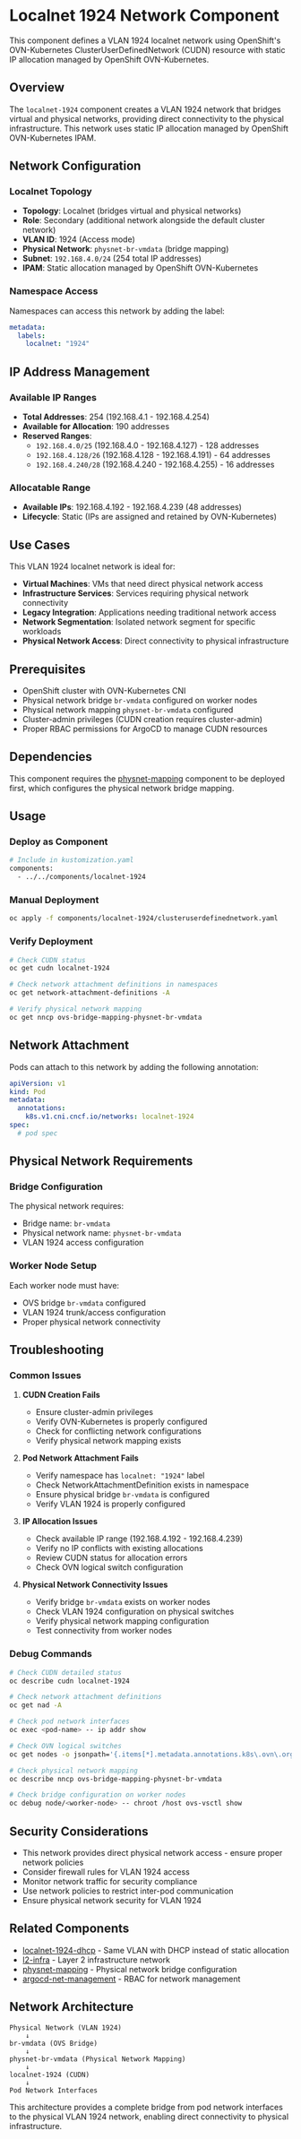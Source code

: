 # Localnet 1924 Network Component

This component defines a VLAN 1924 localnet network using OpenShift's OVN-Kubernetes ClusterUserDefinedNetwork (CUDN) resource with static IP allocation managed by OpenShift OVN-Kubernetes.

## Overview

The `localnet-1924` component creates a VLAN 1924 network that bridges virtual and physical networks, providing direct connectivity to the physical infrastructure. This network uses static IP allocation managed by OpenShift OVN-Kubernetes IPAM.

## Network Configuration

### Localnet Topology
- **Topology**: Localnet (bridges virtual and physical networks)
- **Role**: Secondary (additional network alongside the default cluster network)
- **VLAN ID**: 1924 (Access mode)
- **Physical Network**: `physnet-br-vmdata` (bridge mapping)
- **Subnet**: `192.168.4.0/24` (254 total IP addresses)
- **IPAM**: Static allocation managed by OpenShift OVN-Kubernetes

### Namespace Access
Namespaces can access this network by adding the label:
```yaml
metadata:
  labels:
    localnet: "1924"
```

## IP Address Management

### Available IP Ranges
- **Total Addresses**: 254 (192.168.4.1 - 192.168.4.254)
- **Available for Allocation**: 190 addresses
- **Reserved Ranges**:
  - `192.168.4.0/25` (192.168.4.0 - 192.168.4.127) - 128 addresses
  - `192.168.4.128/26` (192.168.4.128 - 192.168.4.191) - 64 addresses
  - `192.168.4.240/28` (192.168.4.240 - 192.168.4.255) - 16 addresses

### Allocatable Range
- **Available IPs**: 192.168.4.192 - 192.168.4.239 (48 addresses)
- **Lifecycle**: Static (IPs are assigned and retained by OVN-Kubernetes)

## Use Cases

This VLAN 1924 localnet network is ideal for:

- **Virtual Machines**: VMs that need direct physical network access
- **Infrastructure Services**: Services requiring physical network connectivity
- **Legacy Integration**: Applications needing traditional network access
- **Network Segmentation**: Isolated network segment for specific workloads
- **Physical Network Access**: Direct connectivity to physical infrastructure

## Prerequisites

- OpenShift cluster with OVN-Kubernetes CNI
- Physical network bridge `br-vmdata` configured on worker nodes
- Physical network mapping `physnet-br-vmdata` configured
- Cluster-admin privileges (CUDN creation requires cluster-admin)
- Proper RBAC permissions for ArgoCD to manage CUDN resources

## Dependencies

This component requires the [physnet-mapping](../physnet-mapping/) component to be deployed first, which configures the physical network bridge mapping.

## Usage

### Deploy as Component
```bash
# Include in kustomization.yaml
components:
  - ../../components/localnet-1924
```

### Manual Deployment
```bash
oc apply -f components/localnet-1924/clusteruserdefinednetwork.yaml
```

### Verify Deployment
```bash
# Check CUDN status
oc get cudn localnet-1924

# Check network attachment definitions in namespaces
oc get network-attachment-definitions -A

# Verify physical network mapping
oc get nncp ovs-bridge-mapping-physnet-br-vmdata
```

## Network Attachment

Pods can attach to this network by adding the following annotation:

```yaml
apiVersion: v1
kind: Pod
metadata:
  annotations:
    k8s.v1.cni.cncf.io/networks: localnet-1924
spec:
  # pod spec
```

## Physical Network Requirements

### Bridge Configuration
The physical network requires:
- Bridge name: `br-vmdata`
- Physical network name: `physnet-br-vmdata`
- VLAN 1924 access configuration

### Worker Node Setup
Each worker node must have:
- OVS bridge `br-vmdata` configured
- VLAN 1924 trunk/access configuration
- Proper physical network connectivity

## Troubleshooting

### Common Issues

1. **CUDN Creation Fails**
   - Ensure cluster-admin privileges
   - Verify OVN-Kubernetes is properly configured
   - Check for conflicting network configurations
   - Verify physical network mapping exists

2. **Pod Network Attachment Fails**
   - Verify namespace has `localnet: "1924"` label
   - Check NetworkAttachmentDefinition exists in namespace
   - Ensure physical bridge `br-vmdata` is configured
   - Verify VLAN 1924 is properly configured

3. **IP Allocation Issues**
   - Check available IP range (192.168.4.192 - 192.168.4.239)
   - Verify no IP conflicts with existing allocations
   - Review CUDN status for allocation errors
   - Check OVN logical switch configuration

4. **Physical Network Connectivity Issues**
   - Verify bridge `br-vmdata` exists on worker nodes
   - Check VLAN 1924 configuration on physical switches
   - Verify physical network mapping configuration
   - Test connectivity from worker nodes

### Debug Commands

```bash
# Check CUDN detailed status
oc describe cudn localnet-1924

# Check network attachment definitions
oc get nad -A

# Check pod network interfaces
oc exec <pod-name> -- ip addr show

# Check OVN logical switches
oc get nodes -o jsonpath='{.items[*].metadata.annotations.k8s\.ovn\.org/node-subnets}'

# Check physical network mapping
oc describe nncp ovs-bridge-mapping-physnet-br-vmdata

# Check bridge configuration on worker nodes
oc debug node/<worker-node> -- chroot /host ovs-vsctl show
```

## Security Considerations

- This network provides direct physical network access - ensure proper network policies
- Consider firewall rules for VLAN 1924 access
- Monitor network traffic for security compliance
- Use network policies to restrict inter-pod communication
- Ensure physical network security for VLAN 1924

## Related Components

- [localnet-1924-dhcp](../localnet-1924-dhcp/) - Same VLAN with DHCP instead of static allocation
- [l2-infra](../l2-infra/) - Layer 2 infrastructure network
- [physnet-mapping](../physnet-mapping/) - Physical network bridge configuration
- [argocd-net-management](../argocd-net-management/) - RBAC for network management

## Network Architecture

```
Physical Network (VLAN 1924)
    ↓
br-vmdata (OVS Bridge)
    ↓
physnet-br-vmdata (Physical Network Mapping)
    ↓
localnet-1924 (CUDN)
    ↓
Pod Network Interfaces
```

This architecture provides a complete bridge from pod network interfaces to the physical VLAN 1924 network, enabling direct connectivity to physical infrastructure.

